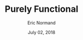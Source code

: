 ---
date: July 02, 2018
title: Purely Functional
author: Eric Normand
link: https://purelyfunctional.tv/
description: Eric Normand provides affordable, top-notch, Clojure & Functional Programming training. If you want to level up your Clojure game, check out his website. You'll find a coupon deal to make the courses more affordable at the top of the screen.
image: "purely-functional.png"
tags:
- courses
- clojure

# ================================
# ARTICLE TAGS AVAILABLE
# ================================
# - animation
# - code
# - contribution
# - design-tokens
# - figma
# - leadership
# - patterns
# - process
# - sketch
# ================================
---